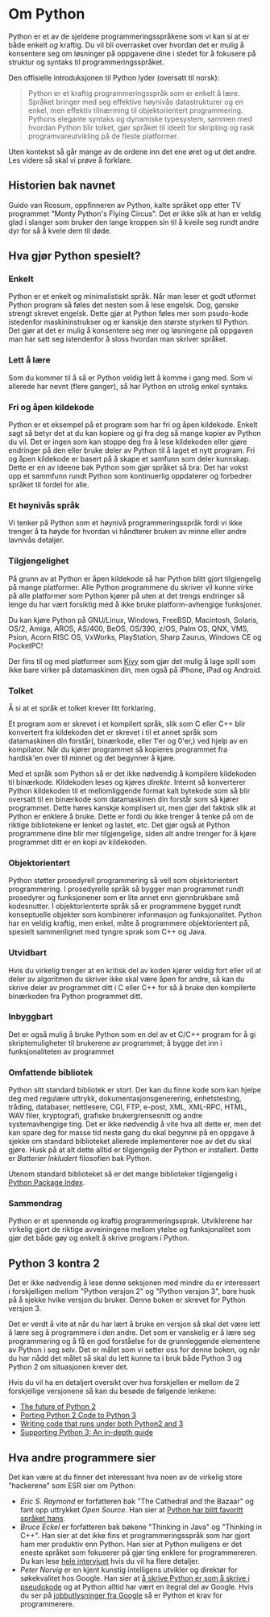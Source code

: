# Om Python
<!-- # About Python -->

Python er et av de sjeldene programmeringsspråkene som vi kan si at er
både enkelt _og_ kraftig. Du vil bli overrasket over hvordan det er
mulig å konsentere seg om løsninger på oppgavene dine i stedet for å
fokusere på struktur og syntaks til programmeringsspråket.

<!-- Python is one of those rare languages which can claim to be both -->
<!-- _simple_ and _powerful_.  You will find yourself pleasantly surprised -->
<!-- to see how easy it is to concentrate on the solution to the problem -->
<!-- rather than the syntax and structure of the language you are -->
<!-- programming in. -->

Den offisielle introduksjonen til Python lyder (oversatt til norsk):

<!-- The official introduction to Python is: -->

> Python er et kraftig programmeringsspråk som er enkelt å
> lære. Språket bringer med seg effektive høynivås datastrukturer og
> en enkel, men effektiv tilnærming til objektorientert
> programmering. Pythons elegante syntaks og dynamiske typesystem,
> sammen med hvordan Python blir tolket, gjør språket til ideelt for
> skripting og rask programvareutvikling på de fleste platformer.

<!-- > Python is an easy to learn, powerful programming language. It has -->
<!-- > efficient high-level data structures and a simple but effective -->
<!-- > approach to object-oriented programming. Python's elegant syntax and -->
<!-- > dynamic typing, together with its interpreted nature, make it an -->
<!-- > ideal language for scripting and rapid application development in -->
<!-- > many areas on most platforms. -->

Uten kontekst så går mange av de ordene inn det ene øret og ut det
andre. Les videre så skal vi prøve å forklare.


<!-- I will discuss most of these features in more detail in the next -->
<!-- section. -->

## Historien bak navnet
<!-- ## Story behind the name -->

Guido van Rossum, oppfinneren av Python, kalte språket opp etter TV
programmet "Monty Python's Flying Circus". Det er ikke slik at han er
veldig glad i slanger som bruker den lange kroppen sin til å kveile
seg rundt andre dyr for så å kvele dem til døde.

<!-- Guido van Rossum, the creator of the Python language, named the -->
<!-- language after the BBC show "Monty Python's Flying Circus". He doesn't -->
<!-- particularly like snakes that kill animals for food by winding their -->
<!-- long bodies around them and crushing them. -->

## Hva gjør Python spesielt?
<!-- ## Features of Python -->

### Enkelt
<!-- ### Simple -->

Python er et enkelt og minimalistiskt språk. Når man leser et godt
utformet Python program så føles det nesten som å lese engelsk. Dog,
ganske strengt skrevet engelsk. Dette gjør at Python føles mer som
psudo-kode istedenfor maskininstrukser og er kanskje den største
styrken til Python. Det gjør at det er mulig å konsentere seg mer og
løsningene på oppgaven man har satt seg istendenfor å sloss hvordan
man skriver språket.

<!-- Python is a simple and minimalistic language. Reading a good Python -->
<!-- program feels almost like reading English, although very strict -->
<!-- English! This pseudo-code nature of Python is one of its greatest -->
<!-- strengths. It allows you to concentrate on the solution to the problem -->
<!-- rather than the language itself. -->

### Lett å lære
<!-- ### Easy to Learn -->

Som du kommer til å så er Python veldig lett å komme i gang med. Som
vi allerede har nevnt (flere ganger), så har Python en utrolig enkel
syntaks.

<!-- As you will see, Python is extremely easy to get started with. Python -->
<!-- has an extraordinarily simple syntax, as already mentioned. -->


### Fri og åpen kildekode
<!-- ### Free and Open Source -->

Python er et eksempel på et program som har fri og åpen
kildekode. Enkelt sagt så betyr det at du kan kopiere og gi fra deg så
mange kopier av Python du vil. Det er ingen som kan stoppe deg fra å
lese kildekoden eller gjøre endringer på den eller bruke deler av
Python til å laget et nytt program. Fri og åpen kildekode er basert på
å skape et samfunn som deler kunnskap. Dette er en av ideene bak
Python som gjør språket så bra: Det har vokst opp et sammfunn rundt
Python som kontinuerlig oppdaterer og forbedrer språket til fordel for
alle.

<!-- Python is an example of a _FLOSS_ (Free/Libré and Open Source -->
<!-- Software). In simple terms, you can freely distribute copies of this -->
<!-- software, read its source code, make changes to it, and use pieces of -->
<!-- it in new free programs. FLOSS is based on the concept of a community -->
<!-- which shares knowledge. This is one of the reasons why Python is so -->
<!-- good - it has been created and is constantly improved by a community -->
<!-- who just want to see a better Python. -->

### Et høynivås språk
<!-- ### High-level Language -->

Vi tenker på Python som et høynivå programmeringsspråk fordi vi ikke
trenger å ta høyde for hvordan vi håndterer bruken av minne eller
andre lavnivås detaljer.

<!-- When you write programs in Python, you never need to bother about the -->
<!-- low-level details such as managing the memory used by your program, -->
<!-- etc. -->

### Tilgjengelighet

På grunn av at Python er åpen kildekode så har Python blitt gjort
tilgjengelig på mange platformer. Alle Python programmene du skriver
vil kunne virke på alle platformer som Python kjører på uten at det
trengs endringer så lenge du har vært forsiktig med å ikke bruke
platform-avhengige funksjoner.

<!-- Due to its open-source nature, Python has been ported to (i.e. changed -->
<!-- to make it work on) many platforms. All your Python programs can work -->
<!-- on any of these platforms without requiring any changes at all if you -->
<!-- are careful enough to avoid any system-dependent features. -->

Du kan kjøre Python på GNU/Linux, Windows, FreeBSD, Macintosh,
Solaris, OS/2, Amiga, AROS, AS/400, BeOS, OS/390, z/OS, Palm OS, QNX,
VMS, Psion, Acorn RISC OS, VxWorks, PlayStation, Sharp Zaurus, Windows
CE og PocketPC!

<!-- You can use Python on GNU/Linux, Windows, FreeBSD, Macintosh, Solaris, -->
<!-- OS/2, Amiga, AROS, AS/400, BeOS, OS/390, z/OS, Palm OS, QNX, VMS, -->
<!-- Psion, Acorn RISC OS, VxWorks, PlayStation, Sharp Zaurus, Windows CE -->
<!-- and PocketPC! -->

Der fins til og med platformer som [Kivy](http://kivy.org) som gjør
det mulig å lage spill som ikke bare virker på datamaskinen din, men
også på iPhone, iPad og Android.

<!-- You can even use a platform like [Kivy](http://kivy.org) to create games for your computer _and_ for iPhone, iPad, and Android. -->

### Tolket
<!-- ### Interpreted -->

Å si at et språk et tolket krever litt forklaring.

<!-- This requires a bit of explanation. -->

Et program som er skrevet i et kompilert språk, slik som C eller C\++
blir konvertert fra kildekoden det er skrevet i til et annet språk som
datamaskinen din forstår(, binærkode, eller 1'er og 0'er,) ved hjelp
av en kompilator. Når du kjører programmet så kopieres programmet fra
hardisk'en over til minnet og det begynner å kjøre.

<!-- A program written in a compiled language like C or C\++ is converted -->
<!-- from the source language i.e. C or C++ into a language that is spoken -->
<!-- by your computer (binary code i.e. 0s and 1s) using a compiler with -->
<!-- various flags and options. When you run the program, the linker/loader -->
<!-- software copies the program from hard disk to memory and starts -->
<!-- running it. -->

Med et språk som Python så er det ikke nødvendig å kompilere
kildekoden til binærkode. Kildekoden leses og kjøres _direkte_.
Internt så konverterer Python kildekoden til et mellomliggende format
kalt bytekode som så blir oversatt til en binærkode som datamaskinen
din forstår som så kjører programmet. Dette høres kanskje komplisert
ut, men gjør det faktisk slik at Python er enklere å bruke. Dette er
fordi du ikke trenger å tenke på om de riktige bibliotekene er lenket
og lastet, etc. Det gjør også at Python programmene dine blir mer
tilgjengelige, siden alt andre trenger for å kjøre programmet ditt er
en kopi av kildekoden.

<!-- Python, on the other hand, does not need compilation to binary. You -->
<!-- just _run_ the program directly from the source code. Internally, -->
<!-- Python converts the source code into an intermediate form called -->
<!-- bytecodes and then translates this into the native language of your -->
<!-- computer and then runs it. All this, actually, makes using Python much -->
<!-- easier since you don't have to worry about compiling the program, -->
<!-- making sure that the proper libraries are linked and loaded, etc. This -->
<!-- also makes your Python programs much more portable, since you can just -->
<!-- copy your Python program onto another computer and it just works! -->

### Objektorientert
<!-- ### Object Oriented -->

Python støtter prosedyrell programmering så vell som objektorientert
programmering. I prosedyrelle språk så bygger man programmet rundt
prosedyrer og funksjonener som er lite annet enn gjennbrukbare små
kodesnutter. I objektorienterte språk så er programmene bygget rundt
konseptuelle objekter som kombinerer informasjon og
funksjonalitet. Python har en veldig kraftig, men enkel, måte å
programmere objektorientert på, spesielt sammenlignet med tyngre sprak
som C++ og Java.

<!-- Python supports procedure-oriented programming as well as -->
<!-- object-oriented programming. In _procedure-oriented_ languages, the -->
<!-- program is built around procedures or functions which are nothing but -->
<!-- reusable pieces of programs. In _object-oriented_ languages, the -->
<!-- program is built around objects which combine data and -->
<!-- functionality. Python has a very powerful but simplistic way of doing -->
<!-- OOP, especially when compared to big languages like C++ or Java. -->

### Utvidbart
<!-- ### Extensible -->

Hvis du virkelig trenger at en kritisk del av koden kjører veldig fort
eller vil at deler av algoritmen du skriver ikke skal være åpen for
andre, så kan du skrive deler av programmet ditt i C eller C\++ for så
å bruke den kompilerte binærkoden fra Python programmet ditt.

<!-- If you need a critical piece of code to run very fast or want to have -->
<!-- some piece of algorithm not to be open, you can code that part of your -->
<!-- program in C or C\++ and then use it from your Python program. -->

### Inbyggbart
<!-- ### Embeddable -->

Det er også mulig å bruke Python som en del av et C/C\++ program for å
gi skriptemuligheter til brukerene av programmet; å bygge det inn i
funksjonaliteten av programmet


<!-- You can embed Python within your C/C\++ programs to give _scripting_ -->
<!-- capabilities for your program's users. -->

### Omfattende bibliotek

Python sitt standard bibliotek er stort. Der kan du finne kode som kan
hjelpe deg med regulære uttrykk, dokumentasjonsgenerering,
enhetstesting, tråding, databaser, nettlesere, CGI, FTP, e-post, XML,
XML-RPC, HTML, WAV filer, kryptografi, grafiske brukergrensesnitt og
andre systemavhengige ting. Det er ikke nødvendig å vite hva alt dette
er, men det kan spare deg for masse tid neste gang du skal begynne på
en oppgave å sjekke om standard biblioteket allerede implementerer noe
av det du skal gjøre. Husk på at alt dette alltid er tilgjengelig der
Python er installert. Dette er _Batterier Inkludert_ filosofien bak
Python.

<!-- The Python Standard Library is huge indeed. It can help you do various -->
<!-- things involving regular expressions,documentation generation, unit -->
<!-- testing, threading, databases, web browsers, CGI, FTP, email, XML, -->
<!-- XML-RPC, HTML, WAV files, cryptography, GUI (graphical user -->
<!-- interfaces), and other system-dependent stuff. Remember, all this is -->
<!-- always available wherever Python is installed. This is called the -->
<!-- _Batteries Included_ philosophy of Python. -->

Utenom standard biblioteket så er det mange biblioteker tilgjengelig i
[Python Package Index](http://pypi.python.org/pypi).

<!-- Besides the standard library, there are various other high-quality -->
<!-- libraries which you can find at the -->
<!-- [Python Package Index](http://pypi.python.org/pypi). -->


### Sammendrag
<!-- ### Summary -->

Python er et spennende og kraftig programmeringssprak. Utviklerene har
virkelig gjort de riktige avveiningene mellom ytelse og funksjonalitet
som gjør det både gøy og enkelt å skrive program i Python.

<!-- Python is indeed an exciting and powerful language. It has the right -->
<!-- combination of performance and features that make writing programs in -->
<!-- Python both fun and easy. -->

## Python 3 kontra 2
<!-- ## Python 3 versus 2 -->

Det er ikke nødvendig å lese denne seksjonen med mindre du er
interessert i forskjelligen mellom "Python versjon 2" og "Python
versjon 3", bare husk på å sjekke hvike versjon du bruker. Denne boken
er skrevet for Python versjon 3.

<!-- You can ignore this section if you're not interested in the difference -->
<!-- between "Python version 2" and "Python version 3". But please do be -->
<!-- aware of which version you are using. This book is written for Python -->
<!-- version 3. -->

Det er verdt å vite at når du har lært å bruke en versjon så skal det
være lett å lære seg å programmere i den andre. Det som er vanskelig
er å lære seg programmering og å få en god forståelse for de
grunnleggende elementene av Python i seg selv. Det er målet som vi
setter oss for denne boken, og når du har nådd det målet så skal du
lett kunne ta i bruk både Python 3 og Python 2 om situasjonen krever det.

<!-- Remember that once you have properly understood and learn to use one -->
<!-- version, you can easily learn the differences and use the other -->
<!-- one. The hard part is learning programming and understanding the -->
<!-- basics of Python language itself. That is our goal in this book, and -->
<!-- once you have achieved that goal, you can easily use Python 2 or -->
<!-- Python 3 depending on your situation. -->

Hvis du vil ha en detaljert oversikt over hva forskjellen er mellom de
2 forskjellige versjonene så kan du besøde de følgende lenkene:

<!-- For details on differences between Python 2 and Python 3, see: -->

- [The future of Python 2](http://lwn.net/Articles/547191/)
- [Porting Python 2 Code to Python 3](https://docs.python.org/3/howto/pyporting.html)
- [Writing code that runs under both Python2 and 3](https://wiki.python.org/moin/PortingToPy3k/BilingualQuickRef)
- [Supporting Python 3: An in-depth guide](http://python3porting.com)

## Hva andre programmere sier
<!-- ## What Programmers Say -->

Det kan være at du finner det interessant hva noen av de virkelig
store "hackerene" som ESR sier om Python:

<!-- You may find it interesting to read what great hackers like ESR have -->
<!-- to say about Python: -->

- _Eric S. Raymond_ er forfatteren bak "The Cathedral and the Bazaar"
  og fant opp uttrykket _Open Source_. Han sier at
  [Python har blitt favoritt språket hans](http://www.python.org/about/success/esr/).
- _Bruce Eckel_ er forfatteren bak bøkene "Thinking in Java" og
  "Thinking in C++". Han sier at det ikke fins et programmeringsspråk
  som har gjort ham mer produktiv enn Python. Han sier at Python
  muligens er det eneste språket som fokuserer på gjør ting enklere
  for programmereren. Du kan lese
  [hele intervjuet](http://www.artima.com/intv/aboutme.html) hvis du
  vil ha flere detaljer.
- _Peter Norvig_ er en kjent kunstig intelligens utvikler og direktør
  for søkekvalitet hos Google. Han sier at
  [å skrive Python er som å skrive i pseudokode](https://news.ycombinator.com/item?id=1803815)
  og at Python alltid har vært en itegral del av Google. Hvis du ser
  på
  [jobbutlysninger fra Google](http://www.google.com/jobs/index.html)
  så er Python et krav for programmerere.

<!-- - _Eric S. Raymond_ is the author of "The Cathedral and the Bazaar" and is also the person who coined the term _Open Source_. He says that [Python has become his favorite programming language](http://www.python.org/about/success/esr/). This article was the real inspiration for my first brush with Python. -->
<!-- - _Bruce Eckel_ is the author of the famous 'Thinking in Java' and 'Thinking in C++' books. He says that no language has made him more productive than Python. He says that Python is perhaps the only language that focuses on making things easier for the programmer. Read the [complete interview](http://www.artima.com/intv/aboutme.html) for more details. -->
<!-- - _Peter Norvig_ is a well-known Lisp author and Director of Search Quality at Google (thanks to Guido van Rossum for pointing that out). He says that [writing Python is like writing in pseudocode](https://news.ycombinator.com/item?id=1803815). He says that Python has always been an integral part of Google. You can actually verify this statement by looking at the [Google Jobs](http://www.google.com/jobs/index.html) page which lists Python knowledge as a requirement for software engineers. -->
